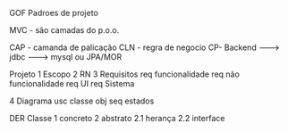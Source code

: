 GOF
Padroes de projeto

MVC - são camadas do p.o.o.

CAP - camanda de palicação
CLN - regra de negocio
CP- Backend ---> jdbc ---> mysql
ou JPA/MOR


Projeto
1 Escopo
2 RN
3 Requisitos
req funcionalidade
req não funcionalidade
req UI
req Sistema
	
4 Diagrama
usc
classe
obj
seq
estados

DER
Classe
1 concreto
2 abstrato
2.1 herança
2.2 interface

